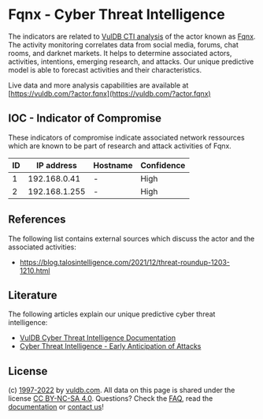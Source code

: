 # Fqnx - Cyber Threat Intelligence

The indicators are related to [VulDB CTI analysis](https://vuldb.com/?kb.cti) of the actor known as [Fqnx](https://vuldb.com/?actor.fqnx). The activity monitoring correlates data from social media, forums, chat rooms, and darknet markets. It helps to determine associated actors, activities, intentions, emerging research, and attacks. Our unique predictive model is able to forecast activities and their characteristics.

Live data and more analysis capabilities are available at [https://vuldb.com/?actor.fqnx](https://vuldb.com/?actor.fqnx)

## IOC - Indicator of Compromise

These indicators of compromise indicate associated network ressources which are known to be part of research and attack activities of Fqnx.

ID | IP address | Hostname | Confidence
-- | ---------- | -------- | ----------
1 | 192.168.0.41 | - | High
2 | 192.168.1.255 | - | High

## References

The following list contains external sources which discuss the actor and the associated activities:

* https://blog.talosintelligence.com/2021/12/threat-roundup-1203-1210.html

## Literature

The following articles explain our unique predictive cyber threat intelligence:

* [VulDB Cyber Threat Intelligence Documentation](https://vuldb.com/?kb.cti)
* [Cyber Threat Intelligence - Early Anticipation of Attacks](https://www.scip.ch/en/?labs.20201022)

## License

(c) [1997-2022](https://vuldb.com/?kb.changelog) by [vuldb.com](https://vuldb.com/?kb.about). All data on this page is shared under the license [CC BY-NC-SA 4.0](https://creativecommons.org/licenses/by-nc-sa/4.0/). Questions? Check the [FAQ](https://vuldb.com/?kb.faq), read the [documentation](https://vuldb.com/?kb) or [contact us](https://vuldb.com/?contact)!
